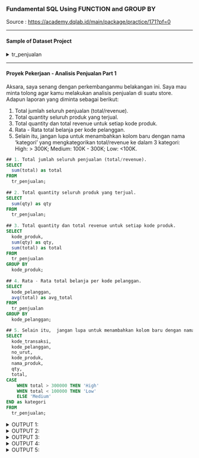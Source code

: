 ### Fundamental SQL Using FUNCTION and GROUP BY
Source : https://academy.dqlab.id/main/package/practice/171?pf=0

----
#### Sample of Dataset Project
<details>
<summary markdown="span">tr_penjualan</summary>

| kode_transaksi | kode_pelanggan | no_urut | kode_produk | nama_produk               | qty  | total  |
|----------------|----------------|---------|-------------|---------------------------|------|--------|
| tr-001         | dqlabcust07    |       1 | prod-01     | Kotak Pensil DQLab        |    5 | 312500 |
| tr-001         | dqlabcust07    |       2 | prod-03     | Flash disk DQLab 32 GB    |    1 | 100000 |
| tr-001         | dqlabcust07    |       3 | prod-09     | Buku Planner Agenda DQLab |    3 | 276000 |
| tr-001         | dqlabcust07    |       4 | prod-04     | Flashdisk DQLab 32 GB     |    3 | 120000 |
| tr-002         | dqlabcust01    |       1 | prod-03     | Gift Voucher DQLab 100rb  |    2 | 200000 |

</details>

----

#### Proyek Pekerjaan - Analisis Penjualan Part 1

Aksara, saya senang dengan perkembanganmu belakangan ini. Saya mau minta tolong agar kamu melakukan analisis penjualan di suatu store. Adapun laporan yang diminta sebagai berikut:</br>
1. Total jumlah seluruh penjualan (total/revenue).</br>
2. Total quantity seluruh produk yang terjual.</br>
3. Total quantity dan total revenue untuk setiap kode produk.</br>
4. Rata - Rata total belanja per kode pelanggan.</br>
5. Selain itu,  jangan lupa untuk menambahkan kolom baru dengan nama ‘kategori’ yang mengkategorikan total/revenue ke dalam 3 kategori: High: > 300K; Medium: 100K - 300K; Low: <100K.

```sql
## 1. Total jumlah seluruh penjualan (total/revenue).
SELECT 
  sum(total) as total 
FROM 
  tr_penjualan;
  
## 2. Total quantity seluruh produk yang terjual.
SELECT 
  sum(qty) as qty 
FROM 
  tr_penjualan;
  
## 3. Total quantity dan total revenue untuk setiap kode produk.
SELECT 
  kode_produk, 
  sum(qty) as qty, 
  sum(total) as total 
FROM 
  tr_penjualan
GROUP BY 
  kode_produk;
  
## 4. Rata - Rata total belanja per kode pelanggan.
SELECT 
  kode_pelanggan, 
  avg(total) as avg_total 
FROM 
  tr_penjualan
GROUP BY 
  kode_pelanggan;

## 5. Selain itu,  jangan lupa untuk menambahkan kolom baru dengan nama ‘kategori’ yang mengkategorikan total/revenue ke dalam 3 kategori: High: > 300K; Medium: 100K - 300K; Low: <100K.
SELECT 
  kode_transaksi,
  kode_pelanggan,
  no_urut,
  kode_produk, 
  nama_produk, 
  qty, 
  total,
CASE  
    WHEN total > 300000 THEN 'High'
    WHEN total < 100000 THEN 'Low'  
    ELSE 'Medium'  
END as kategori
FROM 
  tr_penjualan;

```

<details>
<summary markdown="span">OUTPUT 1:</summary>

| total   |
|---------|
| 3271600 |

</details>

<details>
<summary markdown="span">OUTPUT 2:</summary>

| qty  |
|------|
|   42 |

</details>

<details>
<summary markdown="span">OUTPUT 3:</summary>

| kode_produk | qty  | total   |
|-------------|------|---------|
| prod-01     |    6 |  375000 |
| prod-02     |    2 |  110000 |
| prod-03     |    3 |  300000 |
| prod-04     |    9 |  360000 |
| prod-05     |    4 | 1000000 |
| prod-07     |    1 |   48000 |
| prod-08     |    2 |   31600 |
| prod-09     |    6 |  552000 |
| prod-10     |    9 |  495000 |

</details>

<details>
<summary markdown="span">OUTPUT 4:</summary>

| kode_pelanggan | avg_total   |
|----------------|-------------|
| dqlabcust01    | 156000.0000 |
| dqlabcust02    | 515800.0000 |
| dqlabcust03    | 181666.6667 |
| dqlabcust05    | 139500.0000 |
| dqlabcust07    | 202125.0000 |

</details>

<details>
<summary markdown="span">OUTPUT 5:</summary>

| kode_transaksi | kode_pelanggan | no_urut | kode_produk | nama_produk                   | qty  | total   | kategori |
|----------------|----------------|---------|-------------|-------------------------------|------|---------|----------|
| tr-001         | dqlabcust07    |       1 | prod-01     | Kotak Pensil DQLab            |    5 |  312500 | High     |
| tr-001         | dqlabcust07    |       2 | prod-03     | Flash disk DQLab 32 GB        |    1 |  100000 | Medium   |
| tr-001         | dqlabcust07    |       3 | prod-09     | Buku Planner Agenda DQLab     |    3 |  276000 | Medium   |
| tr-001         | dqlabcust07    |       4 | prod-04     | Flashdisk DQLab 32 GB         |    3 |  120000 | Medium   |
| tr-002         | dqlabcust01    |       1 | prod-03     | Gift Voucher DQLab 100rb      |    2 |  200000 | Medium   |
| tr-002         | dqlabcust01    |       2 | prod-10     | Sticky Notes DQLab 500 sheets |    4 |  220000 | Medium   |
| tr-002         | dqlabcust01    |       3 | prod-07     | Tas Travel Organizer DQLab    |    1 |   48000 | Low      |
| tr-003         | dqlabcust03    |       1 | prod-02     | Flashdisk DQLab 64 GB         |    2 |  110000 | Medium   |
| tr-004         | dqlabcust03    |       1 | prod-10     | Sticky Notes DQLab 500 sheets |    5 |  275000 | Medium   |
| tr-004         | dqlabcust03    |       2 | prod-04     | Flashdisk DQLab 32 GB         |    4 |  160000 | Medium   |
| tr-005         | dqlabcust05    |       1 | prod-09     | Buku Planner Agenda DQLab     |    3 |  276000 | Medium   |
| tr-005         | dqlabcust05    |       2 | prod-01     | Kotak Pensil DQLab            |    1 |   62500 | Low      |
| tr-005         | dqlabcust05    |       3 | prod-04     | Flashdisk DQLab 32 GB         |    2 |   80000 | Low      |
| tr-006         | dqlabcust02    |       1 | prod-05     | Gift Voucher DQLab 250rb      |    4 | 1000000 | High     |
| tr-006         | dqlabcust02    |       2 | prod-08     | Gantungan Kunci DQLab         |    2 |   31600 | Low      |

</details>
